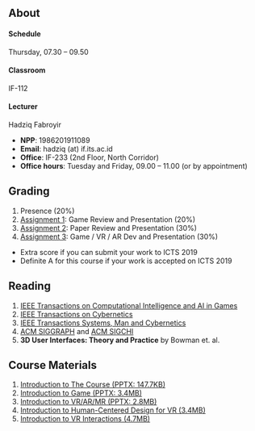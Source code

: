 ## About
#### Schedule
Thursday, 07.30 – 09.50
#### Classroom
IF-112
#### Lecturer
Hadziq Fabroyir 
- **NPP**: 1986201911089
- **Email**: hadziq (at) if.its.ac.id
- **Office**: IF-233 (2nd Floor, North Corridor)
- **Office hours**: Tuesday and Friday, 09.00 – 11.00 (or by appointment)

## Grading

1. Presence (20%)
2. [Assignment 1](https://github.com/togdvrar-if-its-2019?utf8=✓&q=assignment-1): Game Review and Presentation (20%)
3. [Assignment 2](https://github.com/togdvrar-if-its-2019?utf8=✓&q=assignment-2): Paper Review and Presentation (30%)
4. [Assignment 3](https://github.com/togdvrar-if-its-2019?utf8=✓&q=assignment-3): Game / VR / AR Dev and Presentation (30%)

- Extra score if you can submit your work to ICTS 2019
- Definite A for this course if your work is accepted on ICTS 2019

## Reading

1. [IEEE Transactions on Computational Intelligence and AI in Games](https://ieeexplore.ieee.org/xpl/RecentIssue.jsp?punumber=4804728)
2. [IEEE Transactions on Cybernetics](https://ieeexplore.ieee.org/xpl/RecentIssue.jsp?punumber=6221036)
3. [IEEE Transactions Systems, Man and Cybernetics](https://ieeexplore.ieee.org/xpl/RecentIssue.jsp?punumber=6221021)
4. [ACM SIGGRAPH](https://dl.acm.org/sig.cfm?id=SP932) and [ACM SIGCHI](https://dl.acm.org/sig.cfm?id=SP923)
5. **3D User Interfaces: Theory and Practice** by Bowman et. al.

## Course Materials

1. [Introduction to The Course (PPTX: 147.7KB)](http://hadziq.if.its.ac.id/togdvrar2019/1stMeeting.pptx)
2. [Introduction to Game (PPTX: 3.4MB)](http://hadziq.if.its.ac.id/togdvrar2019/2ndMeeting.pptx)
3. [Introduction to VR/AR/MR (PPTX: 2.8MB)](http://hadziq.if.its.ac.id/togdvrar2019/3rdMeeting.pptx)
4. [Introduction to Human-Centered Design for VR (3.4MB)](http://hadziq.if.its.ac.id/togdvrar2019/4thMeeting.pptx)
5. [Introduction to VR Interactions (4.7MB)](http://hadziq.if.its.ac.id/togdvrar2019/5thMeeting.pptx)
